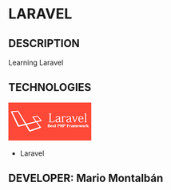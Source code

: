 # LARAVEL

## DESCRIPTION

Learning Laravel

## TECHNOLOGIES

[![Laravel](images/laravel.png)](https://www.mongodb.com/)


- Laravel

## DEVELOPER: Mario Montalbán